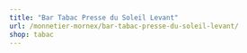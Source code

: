 ```yaml
---
title: "Bar Tabac Presse du Soleil Levant"
url: /monnetier-mornex/bar-tabac-presse-du-soleil-levant/
shop: tabac
---
```

